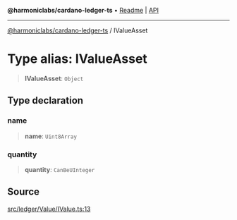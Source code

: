 **@harmoniclabs/cardano-ledger-ts** • [Readme](../README.md) \| [API](../globals.md)

***

[@harmoniclabs/cardano-ledger-ts](../README.md) / IValueAsset

# Type alias: IValueAsset

> **IValueAsset**: `Object`

## Type declaration

### name

> **name**: `Uint8Array`

### quantity

> **quantity**: `CanBeUInteger`

## Source

[src/ledger/Value/IValue.ts:13](https://github.com/HarmonicLabs/cardano-ledger-ts/blob/d1659b0/src/ledger/Value/IValue.ts#L13)
